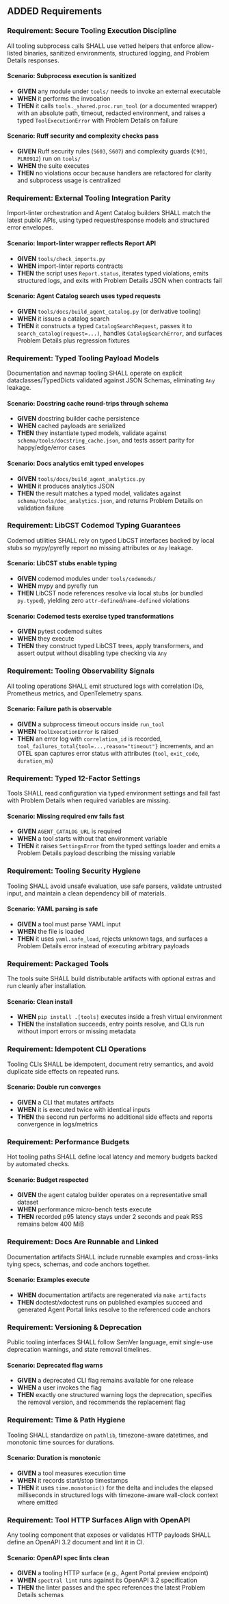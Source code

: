 ## ADDED Requirements
### Requirement: Secure Tooling Execution Discipline
All tooling subprocess calls SHALL use vetted helpers that enforce allow-listed binaries, sanitized environments, structured logging, and Problem Details responses.

#### Scenario: Subprocess execution is sanitized
- **GIVEN** any module under `tools/` needs to invoke an external executable
- **WHEN** it performs the invocation
- **THEN** it calls `tools._shared.proc.run_tool` (or a documented wrapper) with an absolute path, timeout, redacted environment, and raises a typed `ToolExecutionError` with Problem Details on failure

#### Scenario: Ruff security and complexity checks pass
- **GIVEN** Ruff security rules (`S603`, `S607`) and complexity guards (`C901`, `PLR0912`) run on `tools/`
- **WHEN** the suite executes
- **THEN** no violations occur because handlers are refactored for clarity and subprocess usage is centralized

### Requirement: External Tooling Integration Parity
Import-linter orchestration and Agent Catalog builders SHALL match the latest public APIs, using typed request/response models and structured error envelopes.

#### Scenario: Import-linter wrapper reflects Report API
- **GIVEN** `tools/check_imports.py`
- **WHEN** import-linter reports contracts
- **THEN** the script uses `Report.status`, iterates typed violations, emits structured logs, and exits with Problem Details JSON when contracts fail

#### Scenario: Agent Catalog search uses typed requests
- **GIVEN** `tools/docs/build_agent_catalog.py` (or derivative tooling)
- **WHEN** it issues a catalog search
- **THEN** it constructs a typed `CatalogSearchRequest`, passes it to `search_catalog(request=...)`, handles `CatalogSearchError`, and surfaces Problem Details plus regression fixtures

### Requirement: Typed Tooling Payload Models
Documentation and navmap tooling SHALL operate on explicit dataclasses/TypedDicts validated against JSON Schemas, eliminating `Any` leakage.

#### Scenario: Docstring cache round-trips through schema
- **GIVEN** docstring builder cache persistence
- **WHEN** cached payloads are serialized
- **THEN** they instantiate typed models, validate against `schema/tools/docstring_cache.json`, and tests assert parity for happy/edge/error cases

#### Scenario: Docs analytics emit typed envelopes
- **GIVEN** `tools/docs/build_agent_analytics.py`
- **WHEN** it produces analytics JSON
- **THEN** the result matches a typed model, validates against `schema/tools/doc_analytics.json`, and returns Problem Details on validation failure

### Requirement: LibCST Codemod Typing Guarantees
Codemod utilities SHALL rely on typed LibCST interfaces backed by local stubs so mypy/pyrefly report no missing attributes or `Any` leakage.

#### Scenario: LibCST stubs enable typing
- **GIVEN** codemod modules under `tools/codemods/`
- **WHEN** mypy and pyrefly run
- **THEN** LibCST node references resolve via local stubs (or bundled `py.typed`), yielding zero `attr-defined`/`name-defined` violations

#### Scenario: Codemod tests exercise typed transformations
- **GIVEN** pytest codemod suites
- **WHEN** they execute
- **THEN** they construct typed LibCST trees, apply transformers, and assert output without disabling type checking via `Any`

### Requirement: Tooling Observability Signals
All tooling operations SHALL emit structured logs with correlation IDs, Prometheus metrics, and OpenTelemetry spans.

#### Scenario: Failure path is observable
- **GIVEN** a subprocess timeout occurs inside `run_tool`
- **WHEN** `ToolExecutionError` is raised
- **THEN** an error log with `correlation_id` is recorded, `tool_failures_total{tool=...,reason="timeout"}` increments, and an OTEL span captures error status with attributes (`tool`, `exit_code`, `duration_ms`)

### Requirement: Typed 12-Factor Settings
Tools SHALL read configuration via typed environment settings and fail fast with Problem Details when required variables are missing.

#### Scenario: Missing required env fails fast
- **GIVEN** `AGENT_CATALOG_URL` is required
- **WHEN** a tool starts without that environment variable
- **THEN** it raises `SettingsError` from the typed settings loader and emits a Problem Details payload describing the missing variable

### Requirement: Tooling Security Hygiene
Tooling SHALL avoid unsafe evaluation, use safe parsers, validate untrusted input, and maintain a clean dependency bill of materials.

#### Scenario: YAML parsing is safe
- **GIVEN** a tool must parse YAML input
- **WHEN** the file is loaded
- **THEN** it uses `yaml.safe_load`, rejects unknown tags, and surfaces a Problem Details error instead of executing arbitrary payloads

### Requirement: Packaged Tools
The tools suite SHALL build distributable artifacts with optional extras and run cleanly after installation.

#### Scenario: Clean install
- **WHEN** `pip install .[tools]` executes inside a fresh virtual environment
- **THEN** the installation succeeds, entry points resolve, and CLIs run without import errors or missing metadata

### Requirement: Idempotent CLI Operations
Tooling CLIs SHALL be idempotent, document retry semantics, and avoid duplicate side effects on repeated runs.

#### Scenario: Double run converges
- **GIVEN** a CLI that mutates artifacts
- **WHEN** it is executed twice with identical inputs
- **THEN** the second run performs no additional side effects and reports convergence in logs/metrics

### Requirement: Performance Budgets
Hot tooling paths SHALL define local latency and memory budgets backed by automated checks.

#### Scenario: Budget respected
- **GIVEN** the agent catalog builder operates on a representative small dataset
- **WHEN** performance micro-bench tests execute
- **THEN** recorded p95 latency stays under 2 seconds and peak RSS remains below 400 MiB

### Requirement: Docs Are Runnable and Linked
Documentation artifacts SHALL include runnable examples and cross-links tying specs, schemas, and code anchors together.

#### Scenario: Examples execute
- **WHEN** documentation artifacts are regenerated via `make artifacts`
- **THEN** doctest/xdoctest runs on published examples succeed and generated Agent Portal links resolve to the referenced code anchors

### Requirement: Versioning & Deprecation
Public tooling interfaces SHALL follow SemVer language, emit single-use deprecation warnings, and state removal timelines.

#### Scenario: Deprecated flag warns
- **GIVEN** a deprecated CLI flag remains available for one release
- **WHEN** a user invokes the flag
- **THEN** exactly one structured warning logs the deprecation, specifies the removal version, and recommends the replacement flag

### Requirement: Time & Path Hygiene
Tooling SHALL standardize on `pathlib`, timezone-aware datetimes, and monotonic time sources for durations.

#### Scenario: Duration is monotonic
- **GIVEN** a tool measures execution time
- **WHEN** it records start/stop timestamps
- **THEN** it uses `time.monotonic()` for the delta and includes the elapsed milliseconds in structured logs with timezone-aware wall-clock context where emitted

### Requirement: Tool HTTP Surfaces Align with OpenAPI
Any tooling component that exposes or validates HTTP payloads SHALL define an OpenAPI 3.2 document and lint it in CI.

#### Scenario: OpenAPI spec lints clean
- **GIVEN** a tooling HTTP surface (e.g., Agent Portal preview endpoint)
- **WHEN** `spectral lint` runs against its OpenAPI 3.2 specification
- **THEN** the linter passes and the spec references the latest Problem Details schemas

